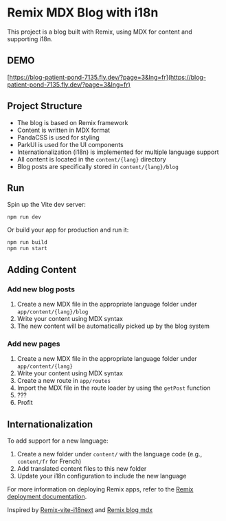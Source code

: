 # Remix MDX Blog with i18n

This project is a blog built with Remix, using MDX for content and supporting i18n.

## DEMO

[https://blog-patient-pond-7135.fly.dev/?page=3&lng=fr](https://blog-patient-pond-7135.fly.dev/?page=3&lng=fr)

## Project Structure

- The blog is based on Remix framework
- Content is written in MDX format
- PandaCSS is used for styling
- ParkUI is used for the UI components
- Internationalization (i18n) is implemented for multiple language support
- All content is located in the `content/{lang}` directory
- Blog posts are specifically stored in `content/{lang}/blog`

## Run

Spin up the Vite dev server:

```shellscript
npm run dev
```

Or build your app for production and run it:

```shellscript
npm run build
npm run start
```

## Adding Content

### Add new blog posts

1. Create a new MDX file in the appropriate language folder under `app/content/{lang}/blog`
2. Write your content using MDX syntax
3. The new content will be automatically picked up by the blog system

### Add new pages

1. Create a new MDX file in the appropriate language folder under `app/content/{lang}`
2. Write your content using MDX syntax
3. Create a new route in `app/routes`
4. Import the MDX file in the route loader by using the `getPost` function
5. ???
6. Profit

## Internationalization

To add support for a new language:

1. Create a new folder under `content/` with the language code (e.g., `content/fr` for French)
2. Add translated content files to this new folder
3. Update your i18n configuration to include the new language

For more information on deploying Remix apps, refer to the [Remix deployment documentation](https://remix.run/docs/en/v1/guides/deployment).

Inspired by [Remix-vite-i18next](https://github.com/sergiodxa/remix-vite-i18next) and [Remix blog mdx](https://github.com/pcattori/remix-blog-mdx)

